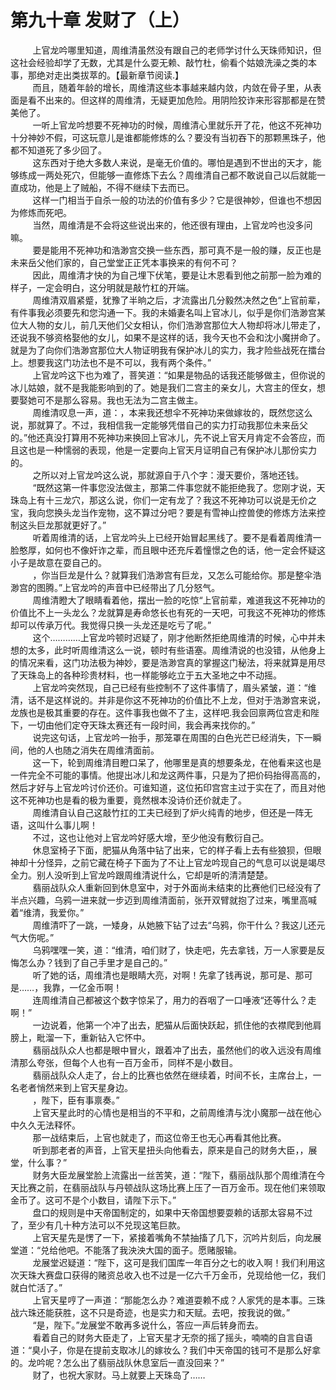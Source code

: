 <h1>第九十章 发财了（上）</h1>
<div id="content">&nbsp&nbsp&nbsp&nbsp&nbsp&nbsp&nbsp&nbsp
 上官龙吟哪里知道，周维清虽然没有跟自己的老师学讨什么天珠师知识，但这社会经验却学了无数，尤其是什么耍无赖、敲竹杜，偷看个姑娘洗澡之类的本事，那绝对走出类拔萃的。【最新章节阅读.】
 <br/>&nbsp&nbsp&nbsp&nbsp&nbsp&nbsp&nbsp&nbsp
 而且，随着年龄的增长，周维清这些本事越来越内敛，内敛在骨子里，从表面是看不出来的。但这样的周维清，无疑更加危险。用阴险狡诈来形容那都是在赞美他了。
 <br/>&nbsp&nbsp&nbsp&nbsp&nbsp&nbsp&nbsp&nbsp
 一听上官龙吟想要不死神功的时候，周维清心里就乐开了花，他这不死神功十分神妙不假，可这玩意儿是谁都能修炼的么？要没有当初吞下的那颗黑珠子，他都不知道死了多少回了。
 <br/>&nbsp&nbsp&nbsp&nbsp&nbsp&nbsp&nbsp&nbsp
 这东西对于绝大多数人来说，是毫无价值的。哪怕是遇到不世出的天才，能够练成一两处死穴，但能够一直修炼下去么？周维清自己都不敢说自己以后就能一直成功，他是上了贼船，不得不继续下去而已。
 <br/>&nbsp&nbsp&nbsp&nbsp&nbsp&nbsp&nbsp&nbsp
 这样一门相当于自杀一般的功法的价值有多少？它是很神妙，但谁也不想因为修炼而死吧。
 <br/>&nbsp&nbsp&nbsp&nbsp&nbsp&nbsp&nbsp&nbsp
 当然，周维清是不会将这些说出来的，他还很有理由，上官龙吟也没多问嘛。
 <br/>&nbsp&nbsp&nbsp&nbsp&nbsp&nbsp&nbsp&nbsp
 要是能用不死神功和浩渺宫交换一些东西，那可真不是一般的赚，反正也是未来岳父他们家的，自己堂堂正正凭本事换来的有何不可？
 <br/>&nbsp&nbsp&nbsp&nbsp&nbsp&nbsp&nbsp&nbsp
 因此，周维清才快的为自己埋下伏笔，要是让木恩看到他之前那一脸为难的样子，一定会明白，这分明就是敲竹杠的开端。
 <br/>&nbsp&nbsp&nbsp&nbsp&nbsp&nbsp&nbsp&nbsp
 周维清双眉紧蹙，犹豫了半晌之后，才流露出几分毅然决然之色“上官前辈，有件事我必须要先和您沟通一下。我的未婚妻名叫上官冰儿，似乎是你们浩渺宫某位大人物的女儿，前几天他们父女相认，你们浩渺宫那位大人物却将冰儿带走了，还说我不够资格娶他的女儿，如果不是这样的话，我今天也不会和沈小魔拼命了。就是为了向你们浩渺宫那位大人物证明我有保护冰儿的实力，我才险些战死在擂台上。想要我这门功法也不是不可以，我有两个条件。”
 <br/>&nbsp&nbsp&nbsp&nbsp&nbsp&nbsp&nbsp&nbsp
 上官龙吟这下也为难了，菩笑道：“如果是物品的话我还能够做主，但你说的冰儿姑娘，就不是我能影响到的了。她是我们二宫主的亲女儿，大宫主的侄女，想要娶她可不是那么容易。我也无法为二宫主做主。
 <br/>&nbsp&nbsp&nbsp&nbsp&nbsp&nbsp&nbsp&nbsp
 周维清叹息一声，道：，本来我还想伞不死神功来做嫁妆的，既然您这么说，那就算了。不过，我相信我一定能够凭借自己的实力打动我那位未来岳父的。”他还真没打算用不死神功来换回上官冰儿，先不说上官天月肯定不会答应，而且这也是一种懦弱的表现，他是一定要向上官天月证明自己有保护冰儿那份实力的。
 <br/>&nbsp&nbsp&nbsp&nbsp&nbsp&nbsp&nbsp&nbsp
 之所以对上官龙吟这么说，那就源自于八个字：漫天要价，落地还钱。
 <br/>&nbsp&nbsp&nbsp&nbsp&nbsp&nbsp&nbsp&nbsp
 “既然这第一件事您没法做主，那第二件事您就不能拒绝我了。您刚才说，天珠岛上有十三龙穴，那这么说，你们一定有龙了？我这不死神功可以说是无价之宝，我向您换头龙当作宠物，这不算过分吧？要是有雪神山控兽使的修炼方法来控制这头巨龙那就更好了。”
 <br/>&nbsp&nbsp&nbsp&nbsp&nbsp&nbsp&nbsp&nbsp
 听着周维清的话，上官龙吟头上已经开始冒起黑线了。要不是看着周维清一脸憨厚，如何也不像奸诈之辈，而且眼中还充斥着憧憬之色的话，他一定会怀疑这小子是故意在耍自己的。
 <br/>&nbsp&nbsp&nbsp&nbsp&nbsp&nbsp&nbsp&nbsp
 ，你当巨龙是什么？就算我们浩渺宫有巨龙，又怎么可能给你。那是整伞浩渺宫的图腾。”上官龙吟的声音中已经带出了几分怒气。
 <br/>&nbsp&nbsp&nbsp&nbsp&nbsp&nbsp&nbsp&nbsp
 周维清瞪大了眼睛看着他，摆出一脸的吃惊“上官前辈，难道我这不死神功的价值比不上一头龙么？龙就算是寿命悠长也有死的一天吧，可我这不死神功的修炼却可以传承万代。我觉得只换一头龙还是吃亏了呢。”
 <br/>&nbsp&nbsp&nbsp&nbsp&nbsp&nbsp&nbsp&nbsp
 这个…………上官龙吟顿时迟疑了，刚才他断然拒绝周维清的时候，心中并未想的太多，此时听周维清这么一说，顿时有些语塞。周维清说的也没错，从他身上的情况来看，这门功法极为神妙，要是浩渺宫真的掌握这门秘法，将来就算是用尽了天珠岛上的各种珍贵材料，也一样能够屹立于五大圣地之中不动摇。
 <br/>&nbsp&nbsp&nbsp&nbsp&nbsp&nbsp&nbsp&nbsp
 上官龙吟突然现，自己已经有些控制不了这件事情了，眉头紧皱，道：“维清，话不是这样说的。并非是你这不死神功的价值比不上龙，但对于浩渺宫来说，龙族也是极其重要的存在。这件事我也做不了主，这样吧.我会回禀两位宫走和陛下，一切由他们定夺天珠太赛还有一段时间，我会再来找你的。”
 <br/>&nbsp&nbsp&nbsp&nbsp&nbsp&nbsp&nbsp&nbsp
 说完这句话，上官龙吟一抬手，那笼罩在周围的白色光芒已经消失，下一瞬间，他的人也随之消失在周维清面前。
 <br/>&nbsp&nbsp&nbsp&nbsp&nbsp&nbsp&nbsp&nbsp
 这一下，轮到周维清目瞪口呆了，他哪里是真的想要条龙，在他看来这也是一件完全不可能的事情。他提出冰儿和龙这两件事，只是为了把价码抬得高高的，然后才好与上官龙吟讨价还价。可谁知道，这位拓印宫宫主过于实在了，而且对他这不死神功也是看的极为重要，竟然根本没诗价还价就走了。
 <br/>&nbsp&nbsp&nbsp&nbsp&nbsp&nbsp&nbsp&nbsp
 周维清自认自己这敲竹扛的工夫已经到了炉火纯青的地步，但还是一阵无语，这叫什么事儿啊！
 <br/>&nbsp&nbsp&nbsp&nbsp&nbsp&nbsp&nbsp&nbsp
 不过，这也让他对上官龙吟好感大增，至少他没有敷衍自己。
 <br/>&nbsp&nbsp&nbsp&nbsp&nbsp&nbsp&nbsp&nbsp
 休息室椅子下面，肥猫从角落中钻了出来，它的样子看上去有些狼狈，但眼神却十分怪异，之前它藏在椅子下面为了不让上官龙吟现自己的气息可以说是竭尽全力。别人没听到上官龙吟跟周维清说什么，它却是听的清清楚楚。
 <br/>&nbsp&nbsp&nbsp&nbsp&nbsp&nbsp&nbsp&nbsp
 翡丽战队众人重新回到休息室中，对于外面尚未结束的比赛他们已经没有了半点兴趣，乌鸦一进来就一步迈到周维清面前，张开双臂就抱了过来，嘴里高喊着“维清，我爱你。”
 <br/>&nbsp&nbsp&nbsp&nbsp&nbsp&nbsp&nbsp&nbsp
 周维清吓了一跳，一矮身，从她腋下钻了过去“乌鸦，你干什么？我这儿还元气大伤呢。”
 <br/>&nbsp&nbsp&nbsp&nbsp&nbsp&nbsp&nbsp&nbsp
 乌鸦嘿嘿一笑，道：“维清，咱们财了，快走吧，先去拿钱，万一人家要是反悔怎么办？钱到了自己手里才是自己的。”
 <br/>&nbsp&nbsp&nbsp&nbsp&nbsp&nbsp&nbsp&nbsp
 听了她的话，周维清也是眼睛大亮，对啊！先拿了钱再说，那可是、那可是……，我靠，一亿金币啊！
 <br/>&nbsp&nbsp&nbsp&nbsp&nbsp&nbsp&nbsp&nbsp
 连周维清自己都被这个数字惊呆了，用力的吞咽了一口唾液“还等什么？走啊！”
 <br/>&nbsp&nbsp&nbsp&nbsp&nbsp&nbsp&nbsp&nbsp
 一边说着，他第一个冲了出去，肥猫从后面快跃起，抓住他的衣襟爬到他肩膀上，毗溜一下，重新钻入它怀中。
 <br/>&nbsp&nbsp&nbsp&nbsp&nbsp&nbsp&nbsp&nbsp
 翡丽战队众人也都是眼中冒火，跟着冲了出去，虽然他们的收入远没有周维清那么夸张，但每个人也有一百万金币，同样不是小数目。
 <br/>&nbsp&nbsp&nbsp&nbsp&nbsp&nbsp&nbsp&nbsp
 翡丽战队众人走了，台上的比赛也依然在继续着，时间不长，主席台上，一名老者悄然来到上官天星身边。
 <br/>&nbsp&nbsp&nbsp&nbsp&nbsp&nbsp&nbsp&nbsp
 ，陛下，臣有事禀奏。”
 <br/>&nbsp&nbsp&nbsp&nbsp&nbsp&nbsp&nbsp&nbsp
 上官天星此时的心情也是相当的不平和，之前周维清与沈小魔那一战在他心中久久无法释怀。
 <br/>&nbsp&nbsp&nbsp&nbsp&nbsp&nbsp&nbsp&nbsp
 那一战结束后，上官也就走了，而这位帝王也无心再看其他比赛。
 <br/>&nbsp&nbsp&nbsp&nbsp&nbsp&nbsp&nbsp&nbsp
 听到那老者的声音，上官天星扭头向他看去，原来是自己的财务大臣，，展堂，什么事？”
 <br/>&nbsp&nbsp&nbsp&nbsp&nbsp&nbsp&nbsp&nbsp
 财务大臣龙展堂脸上流露出一丝苦笑，道：“陛下，翡丽战队那个周维清在今天比赛之前，在翡丽战队与丹顿战队这场比赛上压了一百万金币。现在他们来领取金币了。这可不是个小数目，请陛下示下。”
 <br/>&nbsp&nbsp&nbsp&nbsp&nbsp&nbsp&nbsp&nbsp
 盘口的规则是中天帝国制定的，如果中天帝国想要耍赖的话那太容易不过了，至少有几十种方法可以不兑现这笔巨款。
 <br/>&nbsp&nbsp&nbsp&nbsp&nbsp&nbsp&nbsp&nbsp
 上官天星先是愣了一下，紧接着嘴角不禁抽搐了几下，沉吟片刻后，向龙展堂道：“兑给他吧。不能落了我泱泱大国的面子。愿赌服输。
 <br/>&nbsp&nbsp&nbsp&nbsp&nbsp&nbsp&nbsp&nbsp
 龙展堂迟疑道：“陛下，这可是我们国库一年百分之七的收入啊！我们利用这次天珠大赛盘口获得的赌资总收入也不过是一亿六千万金币，兑现给他一亿，我们就白忙活了。”
 <br/>&nbsp&nbsp&nbsp&nbsp&nbsp&nbsp&nbsp&nbsp
 上官天星哼了一声道：“那能怎么办？难道耍赖不成？人家凭的是本事。三珠战六珠还能获胜，这不只是奇迹，也是实力和天赋。去吧，按我说的做。”
 <br/>&nbsp&nbsp&nbsp&nbsp&nbsp&nbsp&nbsp&nbsp
 “是，陛下。”龙展堂不敢再多说什么，答应一声后转身而去。
 <br/>&nbsp&nbsp&nbsp&nbsp&nbsp&nbsp&nbsp&nbsp
 看着自己的财务大臣走了，上官天星才无奈的摇了摇头，喃喃的自言自语道：“臭小子，你是在提前支取冰儿的嫁妆么？我们中天帝国的钱可不是那么好拿的。龙吟呢？怎么出了翡丽战队休息室后一直没回来？”
 <br/>&nbsp&nbsp&nbsp&nbsp&nbsp&nbsp&nbsp&nbsp
 财了，也祝大家财。马上就要上天珠岛了……
 <br/>&nbsp&nbsp&nbsp&nbsp&nbsp&nbsp&nbsp&nbsp
 <br/>&nbsp&nbsp&nbsp&nbsp&nbsp&nbsp&nbsp&nbsp
</div>
